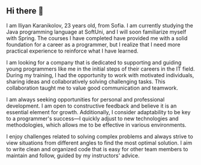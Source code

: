 ## Hi there 👋

I am Iliyan Karanikolov, 23 years old, from Sofia. I am currently studying the Java programming language at SoftUni, and I will soon familiarize myself with Spring. 
The courses I have completed have provided me with a solid foundation for a career as a programmer, but I realize that I need more practical experience to reinforce what I have learned.

I am looking for a company that is dedicated to supporting and guiding young programmers like me in the initial steps of their careers in the IT field. 
During my training, I had the opportunity to work with motivated individuals, sharing ideas and collaboratively solving challenging tasks. 
This collaboration taught me to value good communication and teamwork.

I am always seeking opportunities for personal and professional development. I am open to constructive feedback and believe it is an essential element for growth.
Additionally, I consider adaptability to be key to a programmer's success—I quickly adjust to new technologies and methodologies, which allows me to be effective in various environments.

I enjoy challenges related to solving complex problems and always strive to view situations from different angles to find the most optimal solution. 
I aim to write clean and organized code that is easy for other team members to maintain and follow, guided by my instructors' advice.
